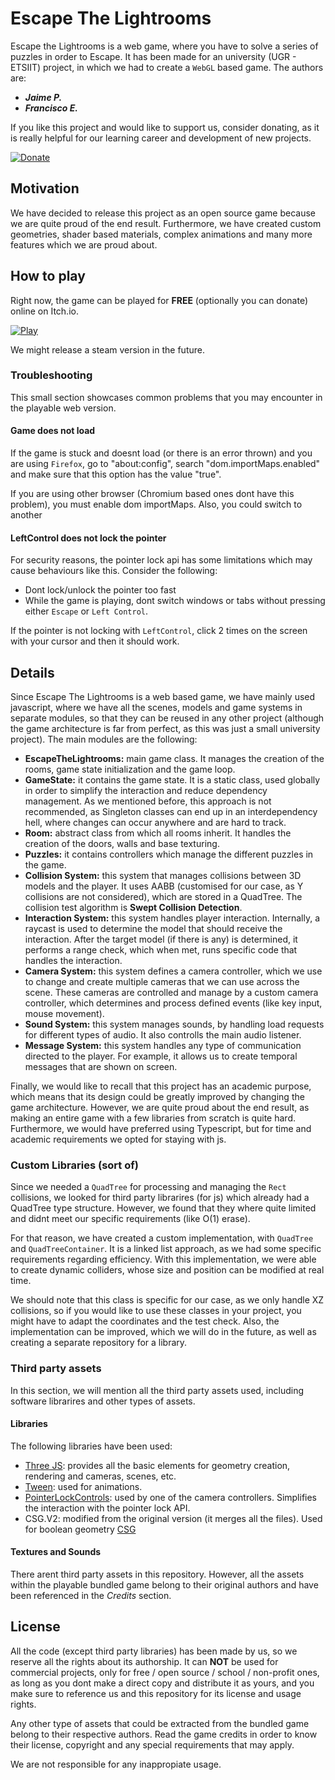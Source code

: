 # Escape The Lightrooms
Escape the Lightrooms is a web game, where you have to solve a series of puzzles in order to Escape. It has been made for an university (UGR - ETSIIT) project, in which we had to create a `WebGL` based game.
The authors are:
- ***Jaime P.***
- ***Francisco E.***

If you like this project and would like to support us, consider donating, as it is really helpful for our learning career and development of new projects.

[![Donate](https://img.shields.io/badge/Donate-PayPal-8A2BE2.svg?logo=paypal)](https://www.paypal.com/donate/?hosted_button_id=5P5ZFSUP2UH22)

## Motivation
We have decided to release this project as an open source game because we are quite proud of the end result. Furthermore, we have created custom geometries, shader based materials, complex animations and many more features which we are proud about.

## How to play
Right now, the game can be played for **FREE** (optionally you can donate) online on Itch.io.

[![Play](https://img.shields.io/badge/Play_Now-Escape_The_Lightrooms-FA5C5C.svg?logo=itchdotio)](https://itch.io/)

We might release a steam version in the future.

### Troubleshooting
This small section showcases common problems that you may encounter in the playable web version.

#### Game does not load
If the game is stuck and doesnt load (or there is an error thrown) and you are using `Firefox`, go to "about:config", search "dom.importMaps.enabled" and make sure that this option has the value "true". 

If you are using other browser (Chromium based ones dont have this problem), you must enable dom importMaps. Also, you could switch to another

#### LeftControl does not lock the pointer
For security reasons, the pointer lock api has some limitations which may cause behaviours like this. Consider the following:
- Dont lock/unlock the pointer too fast
- While the game is playing, dont switch windows or tabs without pressing either `Escape` or `Left Control`.

If the pointer is not locking with `LeftControl`, click 2 times on the screen with your cursor and then it should work.

## Details
Since Escape The Lightrooms is a web based game, we have mainly used javascript, where we have all the scenes, models and game systems in separate modules, so that they can be reused in any other project (although the game architecture is far from perfect, as this was just a small university project). The main modules are the following:
- **EscapeTheLightrooms:** main game class. It manages the creation of the rooms, game state initialization and the game loop.
- **GameState:** it contains the game state. It is a static class, used globally in order to simplify the interaction and reduce dependency management. As we mentioned before, this approach is not recommended, as Singleton classes can end up in an interdependency hell, where changes can occur anywhere and are hard to track.
- **Room:** abstract class from which all rooms inherit. It handles the creation of the doors, walls and base texturing. 
- **Puzzles:** it contains controllers which manage the different puzzles in the game.
- **Collision System:** this system that manages collisions between 3D models and the player. It uses AABB (customised for our case, as Y collisions are not considered), which are stored in a QuadTree. The collision test algorithm is **Swept Collision Detection**.
- **Interaction System:** this system handles player interaction. Internally, a raycast is used to determine the model that should receive the interaction. After the target model (if there is any) is determined, it performs a range check, which when met, runs specific code that handles the interaction.
- **Camera System:** this system defines a camera controller, which we use to change and create multiple cameras that we can use across the scene. These cameras are controlled and manage by a custom camera controller, which determines and process defined events (like key input, mouse movement).
- **Sound System:** this system manages sounds, by handling load requests for different types of audio. It also controlls the main audio listener.
- **Message System:** this system handles any type of communication directed to the player. For example, it allows us to create temporal messages that are shown on screen. 

Finally, we would like to recall that this project has an academic purpose, which means that its design could be greatly improved by changing the game architecture. However, we are quite proud about the end result, as making an entire game with a few libraries from scratch is quite hard.
Furthermore, we would have preferred using Typescript, but for time and academic requirements we opted for staying with js.

### Custom Libraries (sort of)
Since we needed a `QuadTree` for processing and managing the `Rect` collisions, we looked for third party librarires (for js) which already had a QuadTree type structure. However, we found that they where quite limited and didnt meet our specific requirements (like O(1) erase).

For that reason, we have created a custom implementation, with `QuadTree` and `QuadTreeContainer`. It is a linked list approach, as we had some specific requirements regarding efficiency. With this implementation, we were able to create dynamic colliders, whose size and position can be modified at real time.

We should note that this class is specific for our case, as we only handle XZ collisions, so if you would like to use these classes in your project, you might have to adapt the coordinates and the test check. Also, the implementation can be improved, which we will do in the future, as well as creating a separate repository for a library.

### Third party assets
In this section, we will mention all the third party assets used, including software librarires and other types of assets.

#### Libraries
The following libraries have been used:
- [Three JS](https://threejs.org/): provides all the basic elements for geometry creation, rendering and cameras, scenes, etc.
- [Tween](https://createjs.com/tweenjs): used for animations.
- [PointerLockControls](https://threejs.org/docs/#examples/en/controls/PointerLockControls): used by one of the camera controllers. Simplifies the interaction with the pointer lock API.
- CSG.V2: modified from the original version (it merges all the files). Used for boolean geometry [CSG](https://github.com/looeee/threejs-csg)

#### Textures and Sounds
There arent third party assets in this repository. However, all the assets within the playable bundled game belong to their original authors and have been referenced in the *Credits* section.

## License
All the code (except third party libraries) has been made by us, so we reserve all the rights about its authorship. It can **NOT** be used for commercial projects, only for free / open source / school / non-profit ones, as long as you dont make a direct copy and distribute it as yours, and you make sure to reference us and this repository for its license and usage rights.

Any other type of assets that could be extracted from the bundled game belong to their respective authors. Read the game credits in order to know their license, copyright and any special requirements that may apply.

We are not responsible for any inappropiate usage.

